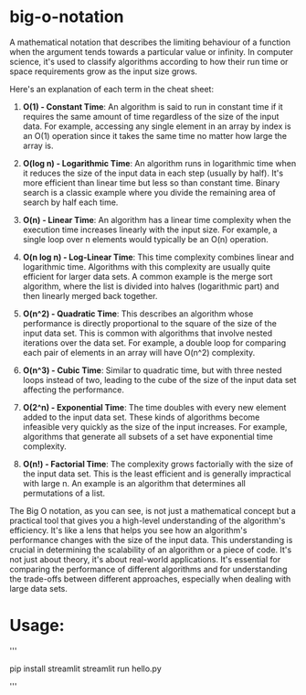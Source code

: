 # big-o-notation

A mathematical notation that describes the limiting behaviour of a function when the argument tends towards a particular value or infinity. In computer science, it's used to classify algorithms according to how their run time or space requirements grow as the input size grows. 

Here's an explanation of each term in the cheat sheet:

1. **O(1) - Constant Time**: An algorithm is said to run in constant time if it requires the same amount of time regardless of the size of the input data. For example, accessing any single element in an array by index is an O(1) operation since it takes the same time no matter how large the array is.

2. **O(log n) - Logarithmic Time**: An algorithm runs in logarithmic time when it reduces the size of the input data in each step (usually by half). It's more efficient than linear time but less so than constant time. Binary search is a classic example where you divide the remaining area of search by half each time.

3. **O(n) - Linear Time**: An algorithm has a linear time complexity when the execution time increases linearly with the input size. For example, a single loop over n elements would typically be an O(n) operation.

4. **O(n log n) - Log-Linear Time**: This time complexity combines linear and logarithmic time. Algorithms with this complexity are usually quite efficient for larger data sets. A common example is the merge sort algorithm, where the list is divided into halves (logarithmic part) and then linearly merged back together.

5. **O(n^2) - Quadratic Time**: This describes an algorithm whose performance is directly proportional to the square of the size of the input data set. This is common with algorithms that involve nested iterations over the data set. For example, a double loop for comparing each pair of elements in an array will have O(n^2) complexity.

6. **O(n^3) - Cubic Time**: Similar to quadratic time, but with three nested loops instead of two, leading to the cube of the size of the input data set affecting the performance.

7. **O(2^n) - Exponential Time**: The time doubles with every new element added to the input data set. These kinds of algorithms become infeasible very quickly as the size of the input increases. For example, algorithms that generate all subsets of a set have exponential time complexity.

8. **O(n!) - Factorial Time**: The complexity grows factorially with the size of the input data set. This is the least efficient and is generally impractical with large n. An example is an algorithm that determines all permutations of a list.

The Big O notation, as you can see, is not just a mathematical concept but a practical tool that gives you a high-level understanding of the algorithm's efficiency. It's like a lens that helps you see how an algorithm's performance changes with the size of the input data. This understanding is crucial in determining the scalability of an algorithm or a piece of code. It's not just about theory, it's about real-world applications. It's essential for comparing the performance of different algorithms and for understanding the trade-offs between different approaches, especially when dealing with large data sets.

# Usage:

'''

pip install streamlit
streamlit run hello.py

'''